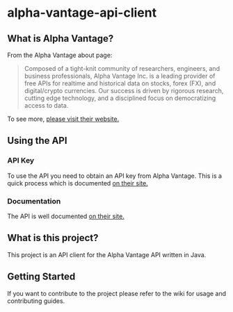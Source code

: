 # alpha-vantage-api-client

## What is Alpha Vantage?
From the Alpha Vantage about page:

>Composed of a tight-knit community of researchers, engineers, and business professionals, 
>Alpha Vantage Inc. is a leading provider of free APIs for realtime and historical data on 
>stocks, forex (FX), and digital/crypto currencies. Our success is driven by rigorous 
>research, cutting edge technology, and a disciplined focus on democratizing access to data.

To see more, [please visit their website.](https://www.alphavantage.co/)


## Using the API
### API Key
To use the API you need to obtain an API key from Alpha Vantage. This is a quick process which
is documented [on their site.](https://www.alphavantage.co/support/#api-key)

### Documentation
The API is well documented [on their site.](https://www.alphavantage.co/documentation/)


## What is this project?
This project is an API client for the Alpha Vantage API written in Java.

## Getting Started
If you want to contribute to the project please refer to the wiki for usage and
contributing guides.